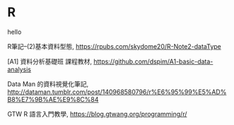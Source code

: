 # R
hello

R筆記–(2)基本資料型態, https://rpubs.com/skydome20/R-Note2-dataType

[A1] 資料分析基礎班 課程教材, https://github.com/dspim/A1-basic-data-analysis

Data Man 的資料視覺化筆記, http://dataman.tumblr.com/post/140968580796/r%E6%95%99%E5%AD%B8%E7%9B%AE%E9%8C%84

GTW R 語言入門教學, https://blog.gtwang.org/programming/r/
